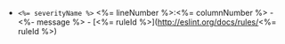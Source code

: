 - ```<%= severityName %>``` <%= lineNumber %>:<%= columnNumber %> - <%- message %> - [<%= ruleId %>](http://eslint.org/docs/rules/<%= ruleId %>) 
